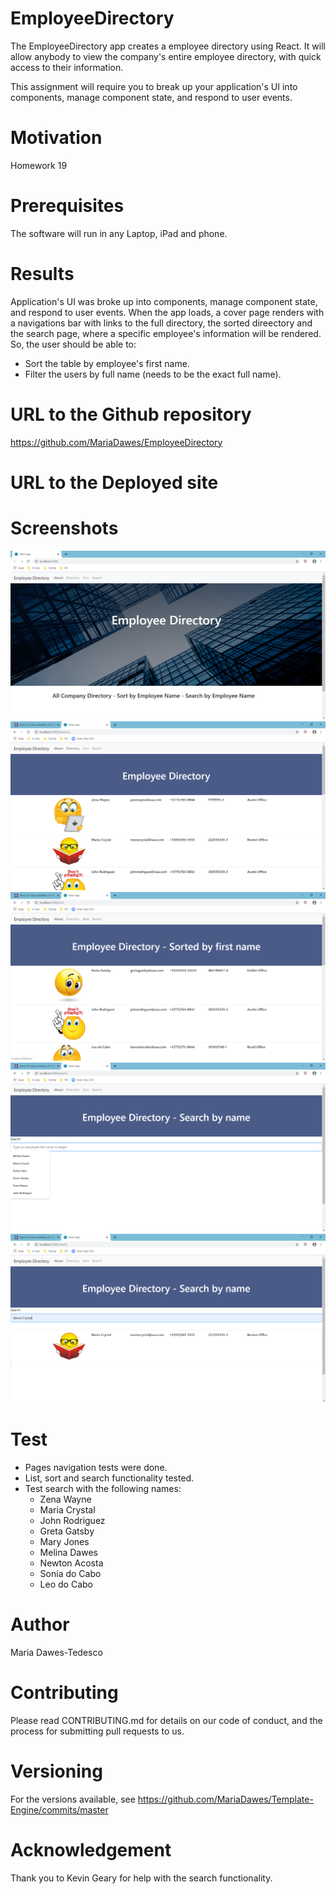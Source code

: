 # EmployeeDirectory

The EmployeeDirectory app creates a employee directory using React. It will allow anybody to view the company's entire employee directory, with  quick access to their information.  

This assignment will require you to break up your application's UI into components, manage component state, and respond to user events.

# Motivation 
Homework 19 

# Prerequisites
The software will run in any Laptop, iPad and phone.

# Results
Application's UI was broke up into components, manage component state, and respond to user events.
When the app loads, a cover page renders with a navigations bar with links to the full directory, the sorted direectory and the search page, where a specific employee's information will be rendered. So, the user should be able to:
  * Sort the table by employee's first name.
  * Filter the users by full name (needs to be the exact full name). 

# URL to the Github repository
https://github.com/MariaDawes/EmployeeDirectory

# URL to the Deployed site


# Screenshots
![alt text](./src/screenshots/firstpage.png "FirstPage")
![alt text](./src/screenshots/directory.png "Directory")
![alt text](./src/screenshots/sort.png "Sort")
![alt text](./src/screenshots/searchlist.png "Search")
![alt text](./src/screenshots/search.png "Search")

# Test
  * Pages navigation tests were done. 
  * List, sort and search functionality tested. 
  * Test search with the following names:
      * Zena Wayne
      * Maria Crystal
      * John Rodriguez
      * Greta Gatsby
      * Mary Jones
      * Melina Dawes
      * Newton Acosta
      * Sonia do Cabo
      * Leo do Cabo

# Author
Maria Dawes-Tedesco

# Contributing
Please read CONTRIBUTING.md for details on our code of conduct, and the process for submitting pull requests to us.

# Versioning

For the versions available, see https://github.com/MariaDawes/Template-Engine/commits/master

# Acknowledgement

Thank you to Kevin Geary for help with the search functionality.
